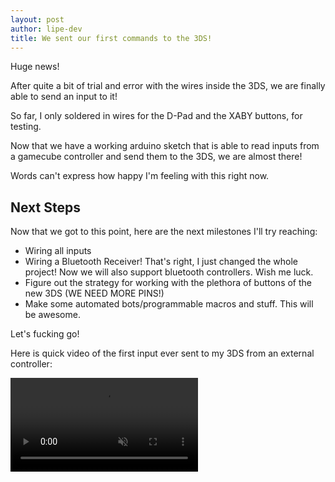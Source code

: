 ```yaml
---
layout: post
author: lipe-dev
title: We sent our first commands to the 3DS!
---
```


Huge news!

After quite a bit of trial and error with the wires inside the 3DS, we are finally able to send an input to it!

So far, I only soldered in wires for the D-Pad and the XABY buttons, for testing.

Now that we have a working arduino sketch that is able to read inputs from a gamecube controller and send them to the 3DS, we are almost there!

Words can't express how happy I'm feeling with this right now.

## Next Steps

Now that we got to this point, here are the next milestones I'll try reaching:

- Wiring all inputs
- Wiring a Bluetooth Receiver! That's right, I just changed the whole project! Now we will also support bluetooth controllers. Wish me luck.
- Figure out the strategy for working with the plethora of buttons of the new 3DS (WE NEED MORE PINS!)
- Make some automated bots/programmable macros and stuff. This will be awesome.

Let's fucking go!

Here is quick video of the first input ever sent to my 3DS from an external controller:

<video id="myBGvid" autoplay muted loop>
<source src="https://user-images.githubusercontent.com/8506849/187050384-6d974e8e-0d29-40e8-af4f-59aaf694d1f6.mp4" type="video/mp4">
</video>
